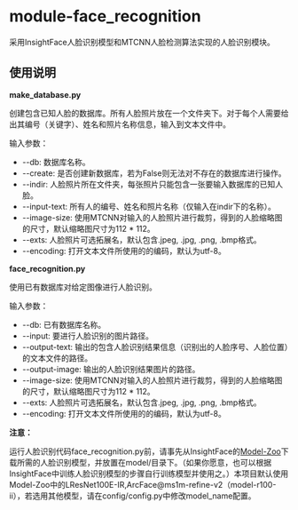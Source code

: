 # module-face_recognition

采用InsightFace人脸识别模型和MTCNN人脸检测算法实现的人脸识别模块。

## 使用说明

**make_database.py**

创建包含已知人脸的数据库。所有人脸照片放在一个文件夹下。对于每个人需要给出其编号（关键字）、姓名和照片名称信息，输入到文本文件中。

输入参数：

* --db: 数据库名称。
* --create: 是否创建新数据库，若为False则无法对不存在的数据库进行操作。
* --indir: 人脸照片所在文件夹，每张照片只能包含一张要输入数据库的已知人脸。
* --input-text: 所有人的编号、姓名和照片名称（仅输入在indir下的名称）。
* --image-size: 使用MTCNN对输入的人脸照片进行裁剪，得到的人脸缩略图的尺寸，默认缩略图尺寸为112 * 112。
* --exts: 人脸照片可选拓展名，默认包含.jpeg, .jpg, .png, .bmp格式。
* --encoding: 打开文本文件所使用的的编码，默认为utf-8。

**face_recognition.py**

使用已有数据库对给定图像进行人脸识别。

输入参数：

* --db: 已有数据库名称。
* --input: 要进行人脸识别的图片路径。
* --output-text: 输出的包含人脸识别结果信息（识别出的人脸序号、人脸位置）的文本文件的路径。
* --output-image: 输出的人脸识别结果图片的路径。
* --image-size: 使用MTCNN对输入的人脸照片进行裁剪，得到的人脸缩略图的尺寸，默认缩略图尺寸为112 * 112。
* --exts: 人脸照片可选拓展名，默认包含.jpeg, .jpg, .png, .bmp格式。
* --encoding: 打开文本文件所使用的的编码，默认为utf-8。

**注意：**

运行人脸识别代码face_recognition.py前，请事先从InsightFace的[Model-Zoo](https://github.com/deepinsight/insightface/wiki/Model-Zoo)下载所需的人脸识别模型，并放置在model/目录下。（如果你愿意，也可以根据InsightFace中训练人脸识别模型的步骤自行训练模型并使用之。）本项目默认使用Model-Zoo中的LResNet100E-IR,ArcFace@ms1m-refine-v2（model-r100-ii），若选用其他模型，请在config/config.py中修改model_name配置。

